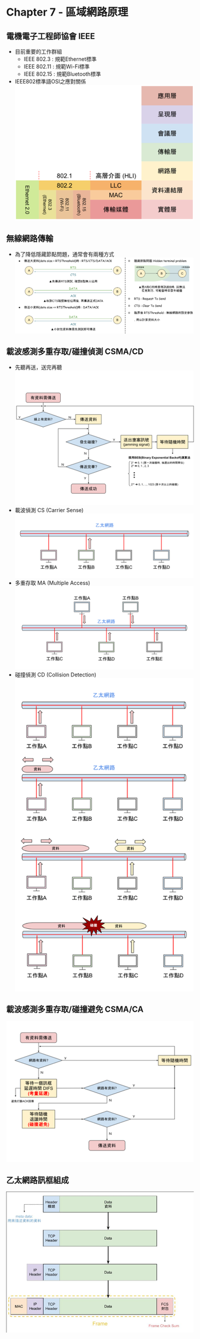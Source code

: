 # Chapter 7 - 區域網路原理

## 電機電子工程師協會 IEEE
* 目前重要的工作群組
    * IEEE 802.3 : 規範Ethernet標準
    * IEEE 802.11 : 規範Wi-Fi標準 
    * IEEE 802.15 : 規範Bluetooth標準
* IEEE802標準語OSI之應對關係
![IEEE802標準語OSI之應對關係](note_photos/chapter07/IEEE_vs_OSI.svg)

## 無線網路傳輸
* 為了降低隱藏節點問題，通常會有兩種方式
![無線網路傳輸](note_photos/chapter07/資料傳輸.svg)

## 載波感測多重存取/碰撞偵測 CSMA/CD
* 先聽再送，送完再聽
![CSMA/CD](note_photos/chapter07/CSMA_CD.svg)
* 載波偵測 CS (Carrier Sense)
![CS](note_photos/chapter07/cs.svg)
* 多重存取 MA (Multiple Access)
![MA](note_photos/chapter07/ma.svg)
* 碰撞偵測 CD (Collision Detection)
![CD](note_photos/chapter07/cd.svg)

## 載波感測多重存取/碰撞避免 CSMA/CA
![CSMA/CA](note_photos/chapter07/CSMA_CA.svg)

## 乙太網路訊框組成
![乙太網路訊框組成](note_photos\chapter07\框架.jpg)